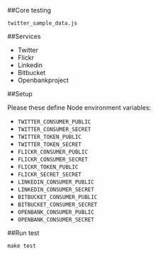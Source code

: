##Core testing

``twitter_sample_data.js``

##Services

* Twitter
* Flickr
* Linkedin
* Bitbucket
* Openbankproject

##Setup

Please these define Node environment variables:

* ``TWITTER_CONSUMER_PUBLIC``
* ``TWITTER_CONSUMER_SECRET``
* ``TWITTER_TOKEN_PUBLIC``
* ``TWITTER_TOKEN_SECRET``
* ``FLICKR_CONSUMER_PUBLIC``
* ``FLICKR_CONSUMER_SECRET``
* ``FLICKR_TOKEN_PUBLIC``
* ``FLICKR_SECRET_SECRET``
* ``LINKEDIN_CONSUMER_PUBLIC``
* ``LINKEDIN_CONSUMER_SECRET``
* ``BITBUCKET_CONSUMER_PUBLIC``
* ``BITBUCKET_CONSUMER_SECRET``
* ``OPENBANK_CONSUMER_PUBLIC``
* ``OPENBANK_CONSUMER_SECRET``

##Run test

``make test``